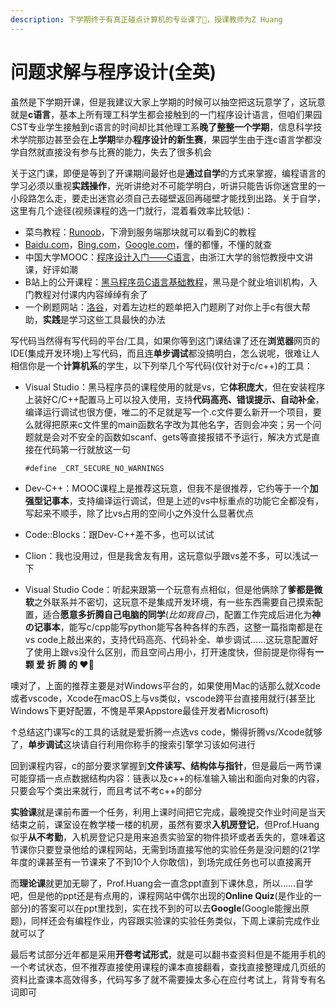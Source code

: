 ```yaml
---
description: 下学期终于有真正碰点计算机的专业课了🤩，授课教师为Z Huang
---
```


# 问题求解与程序设计(全英)

虽然是下学期开课，但是我建议大家上学期的时候可以抽空把这玩意学了，这玩意就是**c语言**，基本上所有理工科学生都会接触到的一门程序设计语言，但咱们果园CST专业学生接触到c语言的时间却比其他理工系**晚了整整一个学期**，信息科学技术学院那边甚至会在**上学期**举办**程序设计的新生赛**，果园学生由于连c语言学都没学自然就直接没有参与比赛的能力，失去了很多机会

关于这门课，即便是等到了开课期间最好也是**通过自学**的方式来掌握，编程语言的学习必须以重视**实践操作**，光听讲绝对不可能学明白，听讲只能告诉你迷宫里的一小段路怎么走，要走出迷宫必须自己去碰壁返回再碰壁才能找到出路。关于自学，这里有几个途径(视频课程的选一门就行，混着看效率比较低)：

* 菜鸟教程：[Runoob](https://www.runoob.com/)，下滑到服务端那块就可以看到C的教程
* [Baidu.com](https://www.baidu.com/)，[Bing.com](https://cn.bing.com/)，[Google.com](http://www.google.cn/)，懂的都懂，不懂的就查
* 中国大学MOOC：[程序设计入门——C语言](https://www.icourse163.org/course/0809ZJU007A-199001?outVendor=zw\_mooc\_pclszykctj\_)，由浙江大学的翁恺教授中文讲课，好评如潮
* B站上的公开课程：[黑马程序员C语言基础教程](https://www.bilibili.com/video/BV1vs411n7TH?share\_source=copy\_web\&vd\_source=2e2bcfa887bf8da9bde84af9fe79f8eb)，黑马是个就业培训机构，入门教程对付课内内容绰绰有余了
* 一个刷题网站：[洛谷](https://www.luogu.com.cn/)，对着左边栏的题单把入门题刷了对你上手c有很大帮助，**实践**是学习这些工具最快的办法

写代码当然得有写代码的平台/工具，如果你等到这门课结课了还在**浏览器**网页的IDE(集成开发环境)上写代码，而且连**单步调试**都没搞明白，怎么说呢，很难让人相信你是一个**计算机系**的学生，以下列举几个写代码(仅针对于c/c++)的工具：

*   Visual Studio：黑马程序员的课程使用的就是vs，它**体积庞大**，但在安装程序上装好C/C++配置马上可以投入使用，支持**代码高亮、错误提示、自动补全**，编译运行调试也很方便，唯二的不足就是写一个.c文件要么新开一个项目，要么就得把原来c文件里的main函数名字改为其他名字，否则会冲突；另一个问题就是会对不安全的函数如scanf、gets等直接报错不予运行，解决方式是直接在代码第一行就放这一句

    ```
    #define _CRT_SECURE_NO_WARNINGS
    ```
* Dev-C++：MOOC课程上是推荐这玩意，但我不是很推荐，它约等于一个**加强型记事本**，支持编译运行调试，但是上述的vs中标重点的功能它全都没有，写起来不顺手，除了比vs占用的空间小之外没什么显著优点
* Code::Blocks：跟Dev-C++差不多，也可以试试
* Clion：我也没用过，但是我舍友有用，这玩意似乎跟vs差不多，可以浅试一下
* Visual Studio Code：听起来跟第一个玩意有点相似，但是他俩除了**爹都是微软**之外联系并不密切，这玩意不是集成开发环境，有一些东西需要自己摸索配置，适合**愿意多折腾自己电脑的同学**(_比如我自己_)，配置工作完成后进化为**神の记事本**，能写c/cpp能写python能写各种各样的东西，这整一篇指南都是在vs code上敲出来的，支持代码高亮、代码补全、单步调试……这玩意配置好了使用上跟vs没什么区别，而且空间占用小，打开速度快，但前提是你得有**一 颗 爱 折 腾 的 ♥**🥰

噢对了，上面的推荐主要是对Windows平台的，如果使用Mac的话那么就Xcode或者vscode，Xcode在macOS上与vs类似，vscode跨平台直接用就行(甚至比Windows下更好配置，不愧是苹果Appstore最佳开发者Microsoft)

↑总结这门课写c的工具的话就是爱折腾一点选vs code，懒得折腾vs/Xcode就够了，**单步调试**这块请自行利用你称手的搜索引擎学习该如何进行

回到课程内容，c的部分要求掌握到**文件读写、结构体与指针**，但是最后一两节课可能穿插一点点数据结构内容：链表以及c++的标准输入输出和面向对象的内容，只要会写个类出来就行，而且考试不考c++的部分

**实验课**就是课前布置一个任务，利用上课时间把它完成，最晚提交作业时间是当天结束之前，课室设在教学楼一楼的机房，虽然有要求**入机房登记**，但Prof.Huang似乎**从不考勤**，入机房登记只是用来追责实验室的物件损坏或者丢失的，意味着这节课你只要登录他给的课程网站，无需到场直接写他的实验任务是没问题的(21学年度的课甚至有一节课来了不到10个人你敢信)，到场完成任务也可以直接离开

而**理论课**就更加无聊了，Prof.Huang会一直念ppt直到下课休息，所以……自学吧，但是他的ppt还是有点用的，课程网站中偶尔出现的**Online Quiz**(是作业的一部分)的答案可以在ppt里找到，实在找不到的可以去**Google**(Google能搜出原题)，同样还会有编程作业，内容跟实验课的实验任务类似，下周上课前完成作业就可以了

最后考试部分近年都是采用**开卷考试形式**，就是可以翻书查资料但是不能用手机的一个考试状态，但不推荐直接使用课程的课本直接翻看，查找直接整理成几页纸的资料比查课本高效得多，代码写多了就不需要操太多心在应付考试上，背背专有名词即可